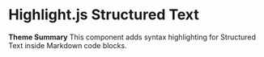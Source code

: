 # **Highlight.js Structured Text**

**Theme Summary**
This component adds syntax highlighting for Structured Text inside Markdown code blocks.
